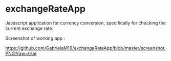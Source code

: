 # exchangeRateApp
Javascript application for currency conversion, specifically for checking the current exchange rate.

Screenshot of working app :

https://github.com/GabrielaM19/exchangeRateApp/blob/master/screenshot.PNG?raw=true


